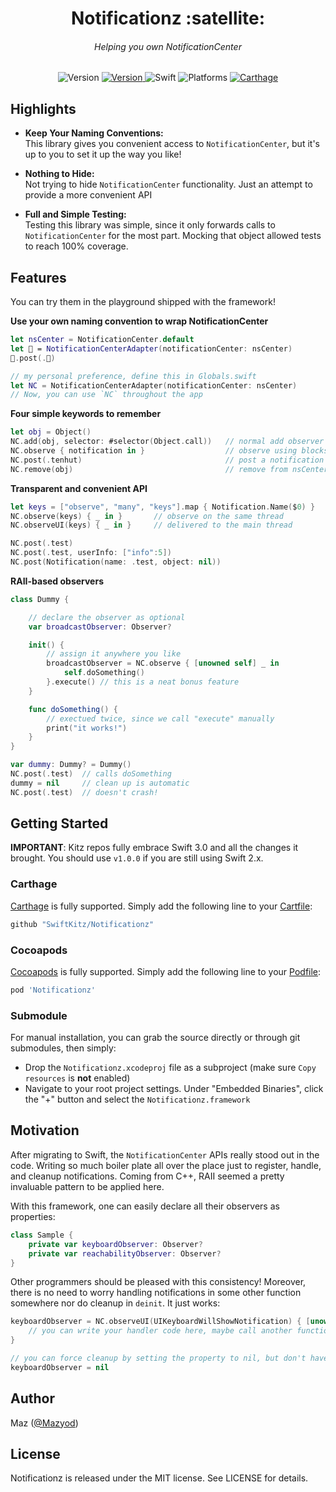 
<h1 align="center">
  Notificationz :satellite:
<h6 align="center">
  Helping you own NotificationCenter
</h6>
</h1>

<p align="center">
  <img alt="Version" src="https://img.shields.io/badge/version-2.1.0-blue.svg" />
  <a alt="Travis CI" href="https://travis-ci.org/SwiftKitz/Notificationz">
    <img alt="Version" src="https://travis-ci.org/SwiftKitz/Notificationz.svg?branch=master" />
  </a>
  <img alt="Swift" src="https://img.shields.io/badge/swift-3.0-orange.svg" />
  <img alt="Platforms" src="https://img.shields.io/badge/platform-ios%20%7C%20osx%20%7C%20watchos%20%7C%20tvos-lightgrey.svg" />
  <a alt="Carthage Compatible" href="https://github.com/SwiftKitz/Notificationz#carthage">
    <img alt="Carthage" src="https://img.shields.io/badge/Carthage-compatible-4BC51D.svg?style=flat" />
  </a>
</p>

## Highlights

+ __Keep Your Naming Conventions:__<br />
This library gives you convenient access to `NotificationCenter`, but it's up to you to set it up the way you like!

+ __Nothing to Hide:__<br />
Not trying to hide `NotificationCenter` functionality. Just an attempt to provide a more convenient API

+ __Full and Simple Testing:__<br />
Testing this library was simple, since it only forwards calls to `NotificationCenter` for the most part. Mocking that object allowed tests to reach 100% coverage.

## Features

You can try them in the playground shipped with the framework!

__Use your own naming convention to wrap NotificationCenter__

```swift
let nsCenter = NotificationCenter.default
let 📡 = NotificationCenterAdapter(notificationCenter: nsCenter)
📡.post(.💃)

// my personal preference, define this in Globals.swift
let NC = NotificationCenterAdapter(notificationCenter: nsCenter)
// Now, you can use `NC` throughout the app
```

__Four simple keywords to remember__

```swift
let obj = Object()
NC.add(obj, selector: #selector(Object.call))   // normal add observer
NC.observe { notification in }                  // observe using blocks
NC.post(.tenhut)                                // post a notification
NC.remove(obj)                                  // remove from nsCenter
```

__Transparent and convenient API__

```swift
let keys = ["observe", "many", "keys"].map { Notification.Name($0) }
NC.observe(keys) { _ in }       // observe on the same thread
NC.observeUI(keys) { _ in }     // delivered to the main thread

NC.post(.test)
NC.post(.test, userInfo: ["info":5])
NC.post(Notification(name: .test, object: nil))
```

__RAII-based observers__

```swift
class Dummy {

    // declare the observer as optional
    var broadcastObserver: Observer?

    init() {
        // assign it anywhere you like
        broadcastObserver = NC.observe { [unowned self] _ in
            self.doSomething()
        }.execute() // this is a neat bonus feature
    }

    func doSomething() {
        // exectued twice, since we call "execute" manually
        print("it works!")
    }
}

var dummy: Dummy? = Dummy()
NC.post(.test)  // calls doSomething
dummy = nil     // clean up is automatic
NC.post(.test)  // doesn't crash!
```

## Getting Started

**IMPORTANT**: Kitz repos fully embrace Swift 3.0 and all the changes it brought. You should use `v1.0.0` if you are still using Swift 2.x.

### Carthage

[Carthage][carthage-link] is fully supported. Simply add the following line to your [Cartfile][cartfile-docs]:

```ruby
github "SwiftKitz/Notificationz"
```

### Cocoapods

[Cocoapods][cocoapods-link] is fully supported. Simply add the following line to your [Podfile][podfile-docs]:

```ruby
pod 'Notificationz'
```

### Submodule

For manual installation, you can grab the source directly or through git submodules, then simply:

+ Drop the `Notificationz.xcodeproj` file as a subproject (make sure `Copy resources` is __not__ enabled)
+ Navigate to your root project settings. Under "Embedded Binaries", click the "+" button and select the `Notificationz.framework`

## Motivation

After migrating to Swift, the `NotificationCenter` APIs really stood out in the code. Writing so much boiler plate all over the place just to register, handle, and cleanup notifications. Coming from C++, RAII seemed a pretty invaluable pattern to be applied here.

With this framework, one can easily declare all their observers as properties:

```swift
class Sample {
    private var keyboardObserver: Observer?
    private var reachabilityObserver: Observer?
}
```

Other programmers should be pleased with this consistency! Moreover, there is no need to worry handling notifications in some other function somewhere nor do cleanup in `deinit`. It just works:

```swift
keyboardObserver = NC.observeUI(UIKeyboardWillShowNotification) { [unowned self] _ in
    // you can write your handler code here, maybe call another function
}

// you can force cleanup by setting the property to nil, but don't have to
keyboardObserver = nil
```

## Author

Maz ([@Mazyod](http://twitter.com/mazyod))

## License

Notificationz is released under the MIT license. See LICENSE for details.


[carthage-link]: https://github.com/Carthage/Carthage
[cartfile-docs]: https://github.com/Carthage/Carthage/blob/master/Documentation/Artifacts.md#cartfile
[cocoapods-link]: https://cocoapods.org/
[podfile-docs]: https://guides.cocoapods.org/syntax/podfile.html
